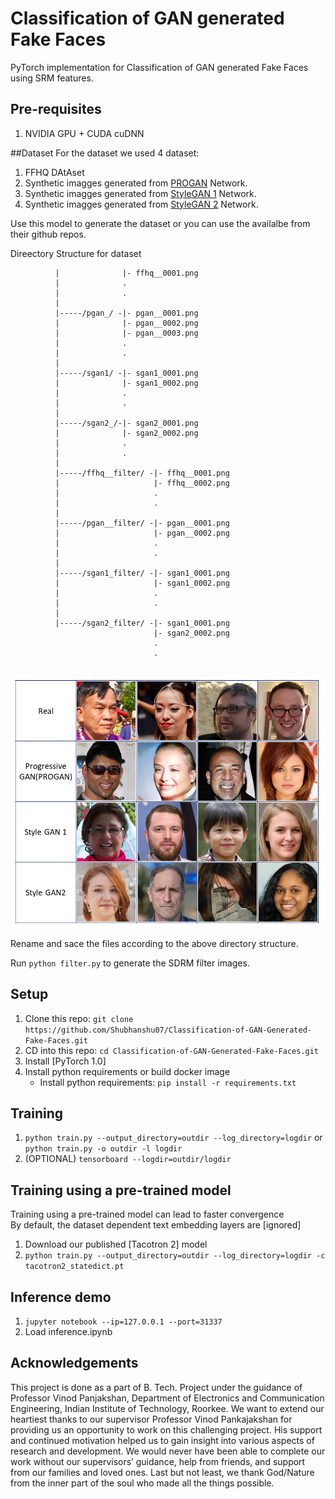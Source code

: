 # Classification of GAN generated Fake Faces

PyTorch implementation for Classification of GAN generated Fake Faces using SRM features. 


## Pre-requisites
1. NVIDIA GPU + CUDA cuDNN

##Dataset
For the dataset we used 4 dataset:
1. FFHQ DAtAset
2. Synthetic imagges generated from [PROGAN](https://github.com/tkarras/progressive_growing_of_gans) Network.
3. Synthetic imagges generated from [StyleGAN 1](https://github.com/NVlabs/stylegan) Network.
4. Synthetic imagges generated from [StyleGAN 2](https://github.com/NVlabs/stylegan2) Network.

Use this model to generate the dataset or you can use the availalbe from their github repos.

Direectory Structure  for dataset
``` dataset-|---- /ffhq_/ -|- ffhq__0000.png
		  |			     |- ffhq__0001.png
		  |			     .
		  |			     .
		  |
		  |-----/pgan_/ -|- pgan__0001.png
		  | 			 |- pgan__0002.png
		  |			     |- pgan__0003.png
		  |			     .
		  |			     .
		  |
		  |-----/sgan1/ -|- sgan1_0001.png
		  |			     |- sgan1_0002.png
		  |			     .
		  |			     .
		  |
		  |-----/sgan2_/-|- sgan2_0001.png
	  	  |			     |- sgan2_0002.png
		  |			     .
		  |			     .
		  |
		  |-----/ffhq__filter/ -|- ffhq__0001.png
		  |			     		|- ffhq__0002.png
		  |			     		.
		  |			     		.
		  |
		  |-----/pgan__filter/ -|- pgan__0001.png
		  |			     		|- pgan__0002.png
		  |			     		.
		  |			     		.
		  |
		  |-----/sgan1_filter/ -|- sgan1_0001.png
		  |			     		|- sgan1_0002.png
		  |			   			.
		  |			     		.
		  |
		  |-----/sgan2_filter/ -|- sgan1_0001.png
		  			     		|- sgan2_0002.png
	   			     			.
	   			     			.
	   			     			
```

![Sample imaaage from the dataset](/dataset/Slide1.PNG)

Rename and sace the files according to the above directory structure.

Run `python filter.py` to generate the SDRM filter images.

## Setup
1. Clone this repo: `git clone https://github.com/Shubhanshu07/Classification-of-GAN-Generated-Fake-Faces.git`
2. CD into this repo: `cd Classification-of-GAN-Generated-Fake-Faces.git`
3. Install [PyTorch 1.0]
4. Install python requirements or build docker image 
    - Install python requirements: `pip install -r requirements.txt`

## Training
1. `python train.py --output_directory=outdir --log_directory=logdir` or `python train.py -o outdir -l logdir`
 2. (OPTIONAL) `tensorboard --logdir=outdir/logdir`

## Training using a pre-trained model
Training using a pre-trained model can lead to faster convergence  
By default, the dataset dependent text embedding layers are [ignored]

1. Download our published [Tacotron 2] model
2. `python train.py --output_directory=outdir --log_directory=logdir -c tacotron2_statedict.pt `


## Inference demo
1. `jupyter notebook --ip=127.0.0.1 --port=31337`
2. Load inference.ipynb 


## Acknowledgements
This project is done as a part of B. Tech. Project under the guidance of Professor Vinod Panjakshan, Department of Electronics and Communication Engineering, Indian Institute of Technology, Roorkee. 
We want to extend our heartiest thanks to our supervisor Professor Vinod Pankajakshan for providing us an opportunity to work on this challenging project. His support and continued motivation helped us to gain insight into various aspects of research and development. We would never have been able to complete our work without our supervisors’ guidance, help from friends, and support from our families and loved ones. Last but not least, we thank God/Nature from the inner part of the soul who made all the things possible.


